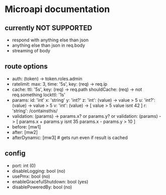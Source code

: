 
# Microapi documentation

## currently NOT SUPPORTED

- respond with anything else than json
- anything else than json in req.body
- streaming of body

## route options

- auth: (token) -> token.roles.admin
- ratelimit: max: 3, time: '5s', key: (req) -> req.ip
- cache:
		ttl: '5s', key: (req) -> req.path
		shouldCache: (req) -> not req.something
		lockttl: '1s'
- params:
		id: 'int'
		x: 'string'
		y: 'int?'
		z: 'int': (value) -> value > 5
		u: 'int?': (value) -> value > 5
		v: 'int': (value) -> [
			value > 5
			value isnt 42
		]
		r: 'string': /containsthis/
- validation: (params) -> params.x? or params.y?
		or
	validation: (params) -> [
		params.x + params.y isnt 35
		params.x - params.y > 10
	]
- before: [mw1]
- after: [mw2]
- afterDynamic: [mw3] # gets run even if result is cached

## config

- port: int (0)
- disableLogging: bool (no)
- usePmx: bool (no)
- enableGracefulShutdown: bool (yes)
- disablePoweredBy: bool (no)
